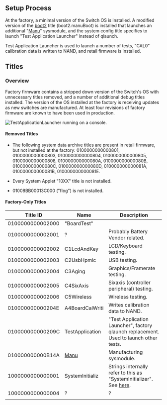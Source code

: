 ## Setup Process

At the factory, a minimal version of the Switch OS is installed. A
modified version of the [boot2](Boot2.md "wikilink") title
(boot2.manuBoot) is installed that launches an additional
"[Manu](Manu%20Services.md "wikilink")" sysmodule, and the system config
title specifies to launch "Test Application Launcher" instead of
qlaunch.

Test Application Launcher is used to launch a number of tests, "CAL0"
calibration data is written to NAND, and retail firmware is installed.

## Titles

### Overview

Factory firmware contains a stripped down version of the Switch's OS
with unnecessary titles removed, and a number of additional debug titles
installed. The version of the OS installed at the factory is receiving
updates as new switches are manufactured. At least four revisions of
factory firmware are known to have been used in production.

![TestApplicationLauncher running on a
console.](TestApplicationLauncher.jpg
"TestApplicationLauncher running on a console.")

#### Removed Titles

  - The following system data archive titles are present in retail
    firmware, but not installed at the factory: 0100000000000801,
    0100000000000803, 0100000000000804, 0100000000000805,
    0100000000000808, 010000000000080A, 010000000000080B,
    010000000000080C, 010000000000080D, 010000000000081A,
    010000000000081B, 010000000000081E.

<!-- end list -->

  - Every System Applet "10XX" title is not installed.

<!-- end list -->

  - 01008BB00013C000 ("flog") is not
installed.

#### Factory-Only Titles

| Title ID         | Name                                  | Description                                                                                           |
| ---------------- | ------------------------------------- | ----------------------------------------------------------------------------------------------------- |
| 0100000000002000 | "BoardTest"                           |                                                                                                       |
| 0100000000002001 | ?                                     | Probably Battery Vendor related.                                                                      |
| 0100000000002002 | C1LcdAndKey                           | LCD/Keyboard testing.                                                                                 |
| 0100000000002003 | C2UsbHpmic                            | USB testing.                                                                                          |
| 0100000000002004 | C3Aging                               | Graphics/Framerate testing.                                                                           |
| 0100000000002005 | C4SixAxis                             | Sixaxis (controller peripheral) testing.                                                              |
| 0100000000002006 | C5Wireless                            | Wireless testing.                                                                                     |
| 010000000000204E | A4BoardCalWriti                       | Writes calibration data to NAND.                                                                      |
| 010000000000209C | TestApplication                       | "Test Application Launcher", factory qlaunch replacement. Used to launch other tests.                 |
| 010000000000B14A | [Manu](Manu%20Services.md "wikilink") | Manufacturing sysmodule.                                                                              |
| 1000000000000001 | SystemInitializ                       | Strings internally refer to this as "SystemInitializer". See [here](SystemInitializer.md "wikilink"). |
| 1000000000000004 | ?                                     | ?                                                                                                     |
|                  |                                       |                                                                                                       |
